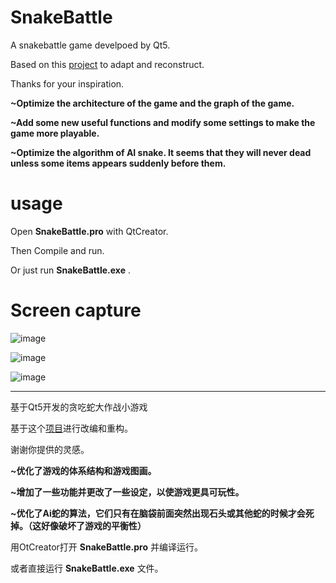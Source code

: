 # SnakeBattle
A snakebattle game develpoed by Qt5.

Based on this [project](https://github.com/bibhuticoder/QtSnake) to adapt and reconstruct.

Thanks for your inspiration.

**~Optimize the architecture of the game and the graph of the game.**

**~Add some new useful functions and modify some settings to make the game more playable.**

**~Optimize the algorithm of AI snake. It seems that they will never dead unless some items appears suddenly before them.**

# usage
Open **SnakeBattle.pro** with QtCreator.

Then Compile and run.

Or just run **SnakeBattle.exe** .

# Screen capture

![image](https://user-images.githubusercontent.com/82373845/122174840-aa824a80-ceb5-11eb-98be-d37a3823f2dc.png)

![image](https://user-images.githubusercontent.com/82373845/122174867-b1a95880-ceb5-11eb-965b-9f936319f559.png)

![image](https://user-images.githubusercontent.com/82373845/122340935-7d956c80-cf75-11eb-8ade-f2c32e41a255.png)

---

基于Qt5开发的贪吃蛇大作战小游戏

基于这个[项目](https://github.com/bibhuticoder/QtSnake)进行改编和重构。

谢谢你提供的灵感。

**~优化了游戏的体系结构和游戏图画。**

**~增加了一些功能并更改了一些设定，以使游戏更具可玩性。**

**~优化了Ai蛇的算法，它们只有在脑袋前面突然出现石头或其他蛇的时候才会死掉。（这好像破坏了游戏的平衡性）**

用OtCreator打开 **SnakeBattle.pro** 并编译运行。

或者直接运行 **SnakeBattle.exe** 文件。
